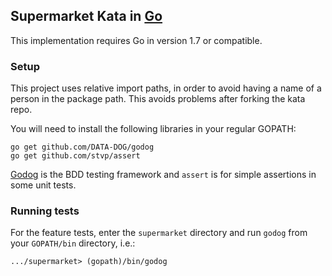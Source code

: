 ## Supermarket Kata in [Go](https://www.golang.org)

This implementation requires Go in version 1.7 or compatible.

### Setup

This project uses relative import paths, in order to avoid having a name of a person in the package path. This avoids problems after forking the kata repo.

You will need to install the following libraries in your regular GOPATH:

```
go get github.com/DATA-DOG/godog
go get github.com/stvp/assert
```

[Godog](https://github.com/DATA-DOG/godog) is the BDD testing framework and ```assert``` is for simple assertions in some unit tests.


### Running tests

For the feature tests, enter the ```supermarket``` directory and run ```godog``` from your ```GOPATH/bin``` directory, i.e.:
```
.../supermarket> (gopath)/bin/godog
```
